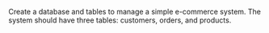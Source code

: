 Create a database and tables to manage a simple e-commerce system. 
The system should have three tables: customers, orders, and products.

